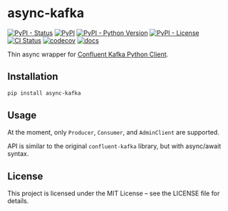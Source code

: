 # async-kafka

[![PyPI - Status](https://img.shields.io/pypi/status/async-kafka)](https://pypi.org/project/async-kafka)
[![PyPI](https://img.shields.io/pypi/v/async-kafka)](https://pypi.org/project/async-kafka)
[![PyPI - Python Version](https://img.shields.io/pypi/pyversions/async-kafka)](https://pypi.org/project/async-kafka)
[![PyPI - License](https://img.shields.io/pypi/l/async-kafka)](https://pypi.org/project/async-kafka)
[![CI Status](https://github.com/tkukushkin/async-kafka/actions/workflows/check.yml/badge.svg)](https://github.com/tkukushkin/async-kafka/actions/workflows/check.yml)
[![codecov](https://codecov.io/gh/tkukushkin/async-kafka/graph/badge.svg?token=376OQ1J9YH)](https://codecov.io/gh/tkukushkin/async-kafka)
[![docs](https://readthedocs.org/projects/async-kafka/badge/?version=latest)](https://async-kafka.readthedocs.io/stable/)

Thin async wrapper for [Confluent Kafka Python Client](https://pypi.org/project/confluent-kafka/).

## Installation

```bash
pip install async-kafka
```

## Usage

At the moment, only `Producer`, `Consumer`, and `AdminClient` are supported.

API is similar to the original `confluent-kafka` library, but with async/await syntax.

## License

This project is licensed under the MIT License – see the LICENSE file for details.
